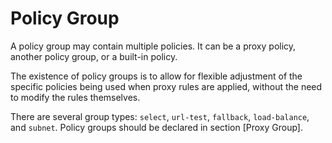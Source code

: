 Policy Group
============

A policy group may contain multiple policies. It can be a proxy policy, another policy group, or a built-in policy.

The existence of policy groups is to allow for flexible adjustment of the specific policies being used when proxy rules are applied, without the need to modify the rules themselves.

There are several group types: `select`, `url-test`, `fallback`, `load-balance`, and `subnet`. Policy groups should be declared in section \[Proxy Group\].